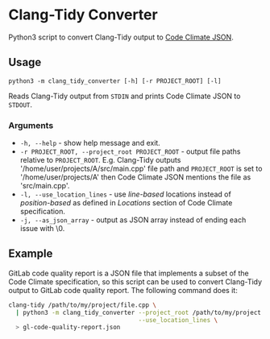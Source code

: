 # Clang-Tidy Converter

Python3 script to convert Clang-Tidy output to [Code Climate JSON](https://github.com/codeclimate/platform/blob/master/spec/analyzers/SPEC.md#issue).

## Usage

`python3 -m clang_tidy_converter [-h] [-r PROJECT_ROOT] [-l]`

Reads Clang-Tidy output from `STDIN` and prints Code Climate JSON to `STDOUT`.

### Arguments

* `-h, --help` - show help message and exit.
* `-r PROJECT_ROOT, --project_root PROJECT_ROOT` - output file paths relative to `PROJECT_ROOT`. E.g. Clang-Tidy outputs '/home/user/projects/A/src/main.cpp' file path and `PROJECT_ROOT` is set to '/home/user/projects/A' then Code Climate JSON mentions the file as 'src/main.cpp'.
* `-l, --use_location_lines` - use _line-based_ locations instead of _position-based_ as defined in _Locations_ section of Code Climate specification.
* `-j, --as_json_array` - output as JSON array instead of ending each issue with \0.

## Example

GitLab code quality report is a JSON file that implements a subset of the Code Climate specification, so this script can be used to convert Clang-Tidy output to GitLab code quality report. The following command does it:

```bash
clang-tidy /path/to/my/project/file.cpp \
  | python3 -m clang_tidy_converter --project_root /path/to/my/project \
                                    --use_location_lines \
  > gl-code-quality-report.json
```
